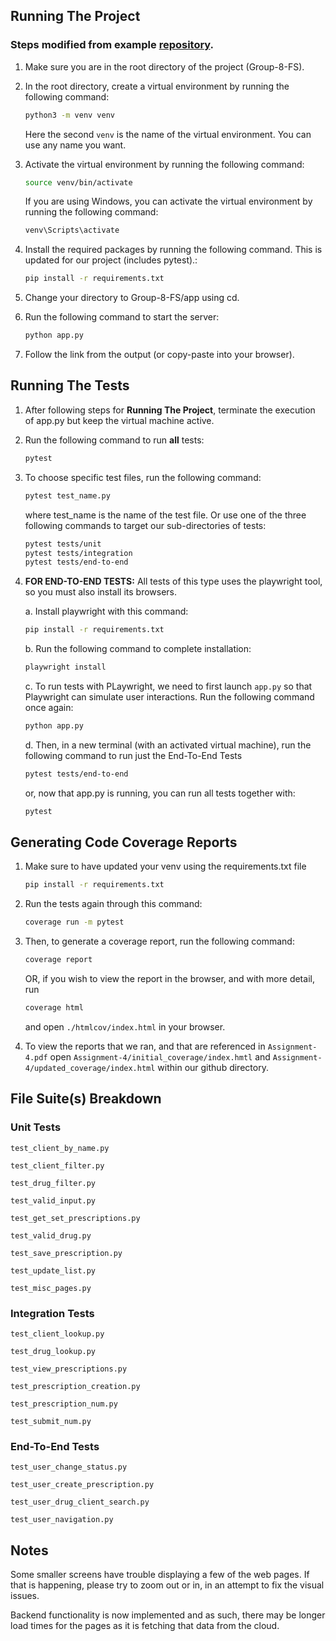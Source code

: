 ## Running The Project 
### Steps modified from example [repository](https://github.com/anwardr/Cisc327-F24/blob/343c0f056c658d28d902f44da12618a731def3ce/how-to-run.md).

1. Make sure you are in the root directory of the project (Group-8-FS).
2. In the root directory, create a virtual environment by running the following command:

    ```bash
    python3 -m venv venv
    ```
    Here the second `venv` is the name of the virtual environment. You can use any name you want.

3. Activate the virtual environment by running the following command:

    ```bash
    source venv/bin/activate 
    ```
    If you are using Windows, you can activate the virtual environment by running the following command:

    ```bash
    venv\Scripts\activate
    ```
4. Install the required packages by running the following command. This is updated for our project (includes pytest).:

    ```bash
    pip install -r requirements.txt
    ```
5. Change your directory to Group-8-FS/app using cd.
6. Run the following command to start the server:

    ```bash
    python app.py
    ```
7. Follow the link from the output (or copy-paste into your browser).
## Running The Tests 
1. After following steps for **Running The Project**, terminate the execution of app.py but keep the virtual machine active.

2. Run the following command to run **all** tests:
     ```bash
    pytest 
    ```
3. To choose specific test files, run the following command:
     ```bash
    pytest test_name.py
    ```
   where test_name is the name of the test file. Or use one of the three following commands to target our sub-directories of tests:
     ```bash
    pytest tests/unit
    pytest tests/integration
    pytest tests/end-to-end
    ```
4. **FOR END-TO-END TESTS:** All tests of this type uses the playwright tool, so you must also install its browsers.

    a. Install playwright with this command:    
    ```bash
    pip install -r requirements.txt 
    ```

    b. Run the following command to complete installation:
    ```bash
    playwright install
    ```

    c. To run tests with PLaywright, we need to first launch `app.py` so that Playwright can simulate user interactions. Run the following command once again:
     ```bash
    python app.py
    ```

    d. Then, in a new terminal (with an activated virtual machine), run the following command to run just the End-To-End Tests
     ```bash
    pytest tests/end-to-end
    ```

    or, now that app.py is running, you can run all tests together with:
     ```bash
    pytest
    ```

## Generating Code Coverage Reports
1. Make sure to have updated your venv using the requirements.txt file
     ```bash
    pip install -r requirements.txt
    ```
2. Run the tests again through this command:
     ```bash
    coverage run -m pytest
    ```
3. Then, to generate a coverage report, run the following command:
     ```bash
    coverage report
    ```
    OR, if you wish to view the report in the browser, and with more detail, run
     ```bash
    coverage html
    ```
   and open `./htmlcov/index.html` in your browser.
   
4. To view the reports that we ran, and that are referenced in `Assignment-4.pdf` open `Assignment-4/initial_coverage/index.hmtl` and `Assignment-4/updated_coverage/index.html` within our github directory.

## File Suite(s) Breakdown
### Unit Tests
`test_client_by_name.py`

`test_client_filter.py`

`test_drug_filter.py`

`test_valid_input.py`

`test_get_set_prescriptions.py`

`test_valid_drug.py`

`test_save_prescription.py`

`test_update_list.py`

`test_misc_pages.py`

### Integration Tests
`test_client_lookup.py`

`test_drug_lookup.py`

`test_view_prescriptions.py`

`test_prescription_creation.py`

`test_prescription_num.py`

`test_submit_num.py`

### End-To-End Tests
`test_user_change_status.py`

`test_user_create_prescription.py`

`test_user_drug_client_search.py`

`test_user_navigation.py`

## Notes
Some smaller screens have trouble displaying a few of the web pages. If that is happening, please try to zoom out or in, in an attempt to fix the visual issues.

Backend functionality is now implemented and as such, there may be longer load times for the pages as it is fetching that data from the cloud.

